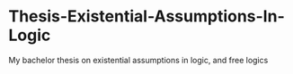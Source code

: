 # Thesis-Existential-Assumptions-In-Logic
My bachelor thesis on existential assumptions in logic, and free logics
